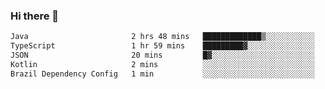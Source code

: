 ### Hi there 👋

<!--START_SECTION:waka-->

```txt
Java                       2 hrs 48 mins   █████████████▒░░░░░░░░░░░   53.62 %
TypeScript                 1 hr 59 mins    █████████▓░░░░░░░░░░░░░░░   38.04 %
JSON                       20 mins         █▓░░░░░░░░░░░░░░░░░░░░░░░   06.65 %
Kotlin                     2 mins          ░░░░░░░░░░░░░░░░░░░░░░░░░   00.66 %
Brazil Dependency Config   1 min           ░░░░░░░░░░░░░░░░░░░░░░░░░   00.62 %
```

<!--END_SECTION:waka-->

<!--
**jerry-shao/jerry-shao** is a ✨ _special_ ✨ repository because its `README.md` (this file) appears on your GitHub profile.

Here are some ideas to get you started:

- 🔭 I’m currently working on ...
- 🌱 I’m currently learning ...
- 👯 I’m looking to collaborate on ...
- 🤔 I’m looking for help with ...
- 💬 Ask me about ...
- 📫 How to reach me: ...
- 😄 Pronouns: ...
- ⚡ Fun fact: ...
-->
